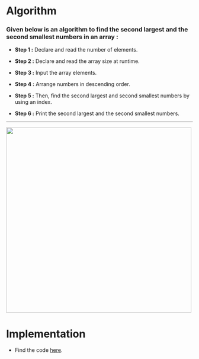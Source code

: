# Algorithm 

### Given below is an algorithm to find the second largest and the second smallest numbers in an array :

* **Step 1 :** Declare and read the number of elements.

* **Step 2 :** Declare and read the array size at runtime.

* **Step 3 :** Input the array elements.

* **Step 4 :** Arrange numbers in descending order.

* **Step 5 :** Then, find the second largest and second smallest numbers by using an index.

* **Step 6 :** Print the second largest and the second smallest numbers.

<hr>
<img src="https://user-images.githubusercontent.com/58916385/202542369-2337bf0e-9b9d-49e3-b085-6cdc07349c4c.png" width="500" align="center">

# Implementation

- Find the code [here]().
